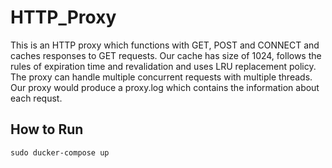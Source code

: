 # HTTP_Proxy
This is an HTTP proxy which functions with GET, POST and CONNECT and caches responses to GET requests. Our cache has size of 1024, follows the rules of expiration time and revalidation and uses LRU replacement policy. The proxy can handle multiple concurrent requests with multiple threads. Our proxy would produce a proxy.log which contains the information about each requst.
## How to Run
```
sudo ducker-compose up
```
